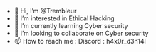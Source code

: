 - 👋 Hi, I’m @Trembleur
- 👀 I’m interested in Ethical Hacking
- 🌱 I’m currently learning Cyber security
- 💞️ I’m looking to collaborate on Cyber security
- 📫 How to reach me : Discord : h4x0r_d3n14l

<!---
togbo/togbo is a ✨ special ✨ repository because its `README.md` (this file) appears on your GitHub profile.
You can click the Preview link to take a look at your changes.
--->
